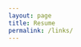 ```yaml
---
layout: page
title: Resume
permalink: /links/
---
```


<!-- Google tag (gtag.js) -->
<script async src="https://www.googletagmanager.com/gtag/js?id=UA-154246167-1"></script>
<script>
  window.dataLayer = window.dataLayer || [];
  function gtag(){dataLayer.push(arguments);}
  gtag('js', new Date());

  gtag('config', 'UA-154246167-1');
</script>

<!--
<a href="https://github.com/spoisseroux/spoisseroux.github.io/raw/master/SpencerPoisseroux_Resume.pdf" download="SpencerPoisseroux"><img src="https://i.imgur.com/KueXsHz.png" /></a>

[[download]](https://github.com/spoisseroux/spoisseroux.github.io/raw/master/SpencerPoisseroux_Resume.pdf)
-->

<object data="/postAssets/resume/resume_7apr2022Software.pdf" width="100%" height="750px" type='application/pdf'></object>

<!-- [[LinkedIn](https://www.linkedin.com/in/spoisseroux/),
[HackerRank](https://www.hackerrank.com/sp96651n),
[GitHub](https://github.com/spoisseroux),
[Youtube](https://www.youtube.com/channel/UCgzqb_bTHOhvhNF4x8vpCIw?view_as=subscriber)]
-->
